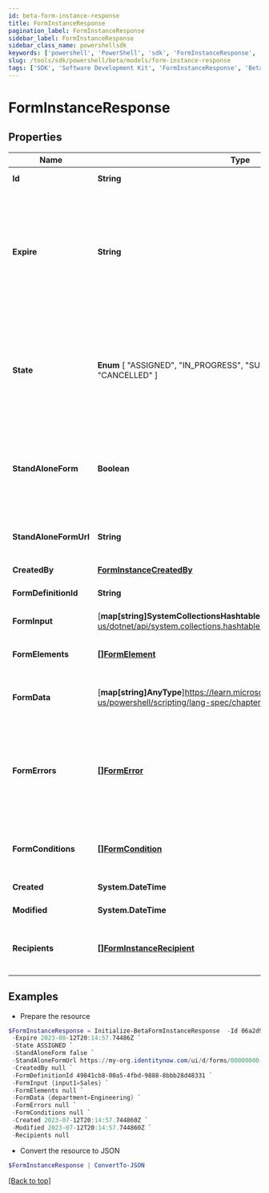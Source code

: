 ```yaml
---
id: beta-form-instance-response
title: FormInstanceResponse
pagination_label: FormInstanceResponse
sidebar_label: FormInstanceResponse
sidebar_class_name: powershellsdk
keywords: ['powershell', 'PowerShell', 'sdk', 'FormInstanceResponse', 'BetaFormInstanceResponse'] 
slug: /tools/sdk/powershell/beta/models/form-instance-response
tags: ['SDK', 'Software Development Kit', 'FormInstanceResponse', 'BetaFormInstanceResponse']
---
```



# FormInstanceResponse

## Properties

Name | Type | Description | Notes
------------ | ------------- | ------------- | -------------
**Id** | **String** | Unique guid identifying this form instance | [optional] 
**Expire** | **String** | Expire is the maximum amount of time that a form can be in progress. After this time is reached then the form will be moved to a CANCELED state automatically. The user will no longer be able to complete the submission. When a form instance is expires an audit log will be generated for that record | [optional] 
**State** |  **Enum** [  "ASSIGNED",    "IN_PROGRESS",    "SUBMITTED",    "COMPLETED",    "CANCELLED" ] | State the state of the form instance ASSIGNED FormInstanceStateAssigned IN_PROGRESS FormInstanceStateInProgress SUBMITTED FormInstanceStateSubmitted COMPLETED FormInstanceStateCompleted CANCELLED FormInstanceStateCancelled | [optional] 
**StandAloneForm** | **Boolean** | StandAloneForm is a boolean flag to indicate if this form should be available for users to complete via the standalone form UI or should this only be available to be completed by as an embedded form | [optional] [default to $false]
**StandAloneFormUrl** | **String** | StandAloneFormURL is the URL where this form may be completed by the designated recipients using the standalone form UI | [optional] 
**CreatedBy** | [**FormInstanceCreatedBy**](form-instance-created-by) |  | [optional] 
**FormDefinitionId** | **String** | FormDefinitionID is the id of the form definition that created this form | [optional] 
**FormInput** | [**map[string]SystemCollectionsHashtable**]https://learn.microsoft.com/en-us/dotnet/api/system.collections.hashtable?view=net-9.0 | FormInput is an object of form input labels to value | [optional] 
**FormElements** | [**[]FormElement**](form-element) | FormElements is the configuration of the form, this would be a repeat of the fields from the form-config | [optional] 
**FormData** | [**map[string]AnyType**]https://learn.microsoft.com/en-us/powershell/scripting/lang-spec/chapter-04?view=powershell-7.4 | FormData is the data provided by the form on submit. The data is in a key -> value map | [optional] 
**FormErrors** | [**[]FormError**](form-error) | FormErrors is an array of form validation errors from the last time the form instance was transitioned to the SUBMITTED state. If the form instance had validation errors then it would be moved to the IN PROGRESS state where the client can retrieve these errors | [optional] 
**FormConditions** | [**[]FormCondition**](form-condition) | FormConditions is the conditional logic that modify the form dynamically modify the form as the recipient is interacting out the form | [optional] 
**Created** | **System.DateTime** | Created is the date the form instance was assigned | [optional] 
**Modified** | **System.DateTime** | Modified is the last date the form instance was modified | [optional] 
**Recipients** | [**[]FormInstanceRecipient**](form-instance-recipient) | Recipients references to the recipient of a form. The recipients are those who are responsible for filling out a form and completing it | [optional] 

## Examples

- Prepare the resource
```powershell
$FormInstanceResponse = Initialize-BetaFormInstanceResponse  -Id 06a2d961-07fa-44d1-8d0a-2f6470e30fd2 `
 -Expire 2023-08-12T20:14:57.74486Z `
 -State ASSIGNED `
 -StandAloneForm false `
 -StandAloneFormUrl https://my-org.identitynow.com/ui/d/forms/00000000-0000-0000-0000-000000000000 `
 -CreatedBy null `
 -FormDefinitionId 49841cb8-00a5-4fbd-9888-8bbb28d48331 `
 -FormInput {input1=Sales} `
 -FormElements null `
 -FormData {department=Engineering} `
 -FormErrors null `
 -FormConditions null `
 -Created 2023-07-12T20:14:57.744860Z `
 -Modified 2023-07-12T20:14:57.744860Z `
 -Recipients null
```

- Convert the resource to JSON
```powershell
$FormInstanceResponse | ConvertTo-JSON
```


[[Back to top]](#) 

